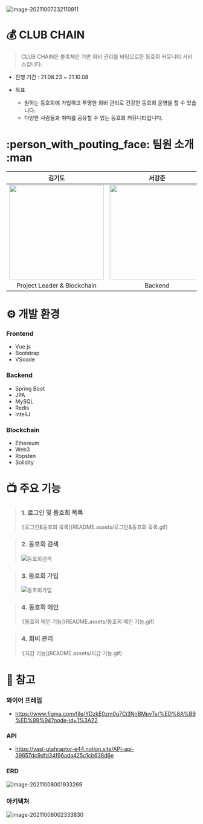 ![image-20211007232110911](README.assets/image-20211007232110911.png)

# :moneybag: CLUB CHAIN

> CLUB CHAIN은 블록체인 기반 회비 관리를 바탕으로한 동호회 커뮤니티 서비스입니다.

- 진행 기간 : 21.08.23 ~ 21.10.08

- 목표 
  - 원하는 동호회에 가입하고 투명한 회비 관리로 건강한 동호회 운영을 할 수 있습니다.
  - 다양한 사람들과 취미를 공유할 수 있는 동호회 커뮤니티입니다.



# :person_with_pouting_face: 팀원 소개 :man

|                            김기도                            |                            서강준                            |                            송지연                            |                            왕영문                            |                            윤소영                            |
| :----------------------------------------------------------: | :----------------------------------------------------------: | :----------------------------------------------------------: | :----------------------------------------------------------: | :----------------------------------------------------------: |
| <img src="README.assets/image-20211007234248579.png" width="250px" height="250px"/> | <img src="README.assets/image-20211007235210199.png" width="250px" height="250px"/> | <img src="README.assets/image-20211008000724138.png" width="250px" height="250px"/> | <img src="README.assets/image-20211007234321092.png" width="250px" height="250px"/> | <img src="README.assets/image-20211007234306141.png" width="250px" height="250px"/> |
|                 Project Leader & Blockchain                  |                           Backend                            |                           Backend                            |                           Frontend                           |                           Frontend                           |



# ⚙ 개발 환경

### Frontend

- Vue.js
- Bootstrap
- VScode

### Backend

- Spring Boot
- JPA
- MySQL
- Redis
- InteliJ 

### Blockchain

- Ethereum
- Web3
- Ropsten
- Solidity



# 📺 주요 기능

>### 1. 로그인 및 동호회 목록
>
>![로그인&동호회 목록](README.assets/로그인&동호회 목록.gif)

> ### 2. 동호회 검색
>
> ![동호회검색](README.assets/동호회검색.gif)

> ### 3. 동호회 가입
>
> ![동호회가입](README.assets/동호회가입.gif)

> ### 4. 동호회 메인
>
> ![동호회 메인 기능](README.assets/동호회 메인 기능.gif)

> ### 4. 회비 관리
>
> ![지갑 기능](README.assets/지갑 기능.gif)



# :memo: 참고

### 와이어 프레임

- https://www.figma.com/file/YDzkE0zm0g7Ci3NnBMpvTs/%ED%8A%B9%ED%99%94?node-id=1%3A22

### API

- https://vast-utahraptor-e44.notion.site/API-api-39657dc9dfd34f96ada425c1cb638d6e

### ERD

![image-20211008001933269](README.assets/image-20211008001933269.png)

### 아키텍쳐

![image-20211008002333830](README.assets/image-20211008002333830.png)